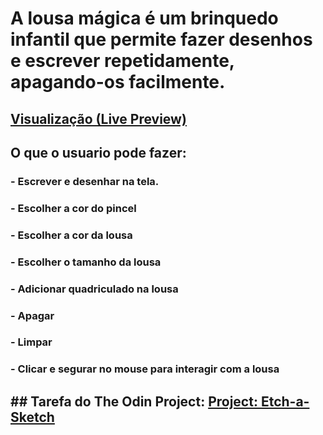 # A lousa mágica é um brinquedo infantil que permite fazer desenhos e escrever repetidamente, apagando-os facilmente.

## [Visualização (Live Preview)](https://nascimentomatheus1.github.io/odin-lousa-magica/)

## O que o usuario pode fazer:

### - Escrever e desenhar na tela.

### - Escolher a cor do pincel

### - Escolher a cor da lousa

### - Escolher o tamanho da lousa

### - Adicionar quadriculado na lousa

### - Apagar

### - Limpar

### - Clicar e segurar no mouse para interagir com a lousa

## ## Tarefa do The Odin Project: [Project: Etch-a-Sketch](https://www.theodinproject.com/lessons/foundations-etch-a-sketch)
